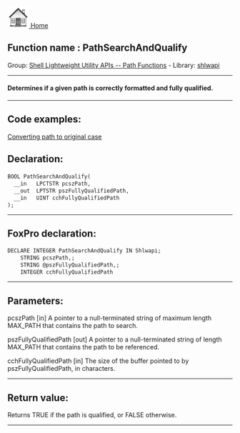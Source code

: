 [<img src="../../images/home.png"> Home ](https://github.com/VFPX/Win32API)  

## Function name : PathSearchAndQualify
Group: [Shell Lightweight Utility APIs -- Path Functions](../../functions_group.md#Shell_Lightweight_Utility_APIs_--_Path_Functions)  -  Library: [shlwapi](../../libraries.md#shlwapi)  
***  


#### Determines if a given path is correctly formatted and fully qualified.
***  


## Code examples:
[Converting path to original case](../../samples/sample_102.md)  

## Declaration:
```foxpro  
BOOL PathSearchAndQualify(
  __in   LPCTSTR pcszPath,
  __out  LPTSTR pszFullyQualifiedPath,
  __in   UINT cchFullyQualifiedPath
);  
```  
***  


## FoxPro declaration:
```foxpro  
DECLARE INTEGER PathSearchAndQualify IN Shlwapi;
	STRING pcszPath,;
	STRING @pszFullyQualifiedPath,;
	INTEGER cchFullyQualifiedPath  
```  
***  


## Parameters:
pcszPath [in]
A pointer to a null-terminated string of maximum length MAX_PATH that contains the path to search.

pszFullyQualifiedPath [out]
A pointer to a null-terminated string of length MAX_PATH that contains the path to be referenced.

cchFullyQualifiedPath [in]
The size of the buffer pointed to by pszFullyQualifiedPath, in characters.  
***  


## Return value:
Returns TRUE if the path is qualified, or FALSE otherwise.  
***  

